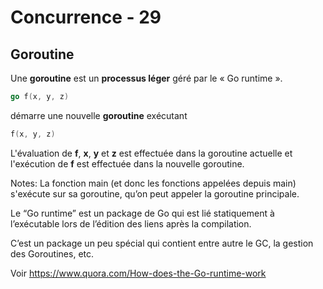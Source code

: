 <!-- .slide: class="with-code" -->

# Concurrence - 29

## Goroutine

Une **goroutine** est un **processus léger** géré par le « Go runtime ».

```Go
go f(x, y, z)
```
<!-- .element: class="big-code" -->

démarre une nouvelle **goroutine** exécutant

```Go
f(x, y, z)
```
<!-- .element: class="big-code" -->

L'évaluation de **f**, **x**, **y** et **z** est effectuée dans la goroutine actuelle et l'exécution de **f** est effectuée dans la nouvelle goroutine.

Notes:
La fonction main (et donc les fonctions appelées depuis main) s'exécute sur sa goroutine, qu’on peut appeler la goroutine principale.

Le “Go runtime” est un package de Go qui est lié statiquement à l’exécutable lors de l’édition des liens après la compilation.

C’est un package un peu spécial qui contient entre autre le GC, la gestion des Goroutines, etc.

Voir https://www.quora.com/How-does-the-Go-runtime-work
